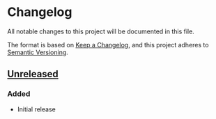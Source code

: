 # Changelog

All notable changes to this project will be documented in this file.

The format is based on [Keep a Changelog](https://keepachangelog.com/en/1.0.0/),
and this project adheres to [Semantic Versioning](https://semver.org/spec/v2.0.0.html).

## [Unreleased]

### Added
- Initial release

[unreleased]: https://github.com/fabulous-dev/Fabulous.Avalonia.ColorPicker/compare/2.0.0-pre15...HEAD
